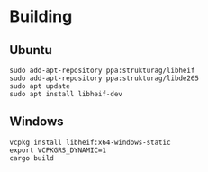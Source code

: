 # Building

## Ubuntu

```
sudo add-apt-repository ppa:strukturag/libheif
sudo add-apt-repository ppa:strukturag/libde265
sudo apt update
sudo apt install libheif-dev
```

## Windows

```
vcpkg install libheif:x64-windows-static
export VCPKGRS_DYNAMIC=1
cargo build
```
